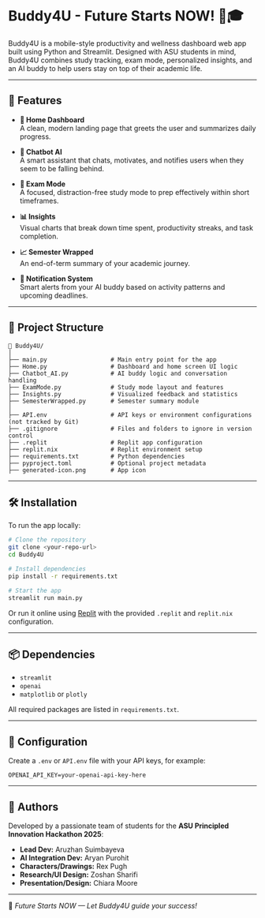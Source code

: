
# Buddy4U - Future Starts NOW! 📱🎓

Buddy4U is a mobile-style productivity and wellness dashboard web app built using Python and Streamlit. Designed with ASU students in mind, Buddy4U combines study tracking, exam mode, personalized insights, and an AI buddy to help users stay on top of their academic life.

---

## 🚀 Features

- **📅 Home Dashboard**  
  A clean, modern landing page that greets the user and summarizes daily progress.

- **🤖 Chatbot AI**  
  A smart assistant that chats, motivates, and notifies users when they seem to be falling behind.

- **🧠 Exam Mode**  
  A focused, distraction-free study mode to prep effectively within short timeframes.

- **📊 Insights**  
  Visual charts that break down time spent, productivity streaks, and task completion.

- **📈 Semester Wrapped**  
  An end-of-term summary of your academic journey.

- **🔔 Notification System**  
  Smart alerts from your AI buddy based on activity patterns and upcoming deadlines.

---

## 📂 Project Structure

```plaintext
📁 Buddy4U/
│
├── main.py                  # Main entry point for the app
├── Home.py                  # Dashboard and home screen UI logic
├── Chatbot_AI.py            # AI buddy logic and conversation handling
├── ExamMode.py              # Study mode layout and features
├── Insights.py              # Visualized feedback and statistics
├── SemesterWrapped.py       # Semester summary module
│
├── API.env                  # API keys or environment configurations (not tracked by Git)
├── .gitignore               # Files and folders to ignore in version control
├── .replit                  # Replit app configuration
├── replit.nix               # Replit environment setup
├── requirements.txt         # Python dependencies
├── pyproject.toml           # Optional project metadata
├── generated-icon.png       # App icon
```

---

## 🛠 Installation

To run the app locally:

```bash
# Clone the repository
git clone <your-repo-url>
cd Buddy4U

# Install dependencies
pip install -r requirements.txt

# Start the app
streamlit run main.py
```

Or run it online using [Replit](https://replit.com/) with the provided `.replit` and `replit.nix` configuration.

---

## 📦 Dependencies

- `streamlit`
- `openai`
- `matplotlib` or `plotly`

All required packages are listed in `requirements.txt`.

---

## 🔐 Configuration

Create a `.env` or `API.env` file with your API keys, for example:

```env
OPENAI_API_KEY=your-openai-api-key-here
```

---

## 👥 Authors

Developed by a passionate team of students for the **ASU Principled Innovation Hackathon 2025**:

- **Lead Dev:** Aruzhan Suimbayeva  
- **AI Integration Dev:** Aryan Purohit  
- **Characters/Drawings:** Rex Pugh  
- **Research/UI Design:** Zoshan Sharifi  
- **Presentation/Design:** Chiara Moore  

---

🧡 *Future Starts NOW — Let Buddy4U guide your success!*
